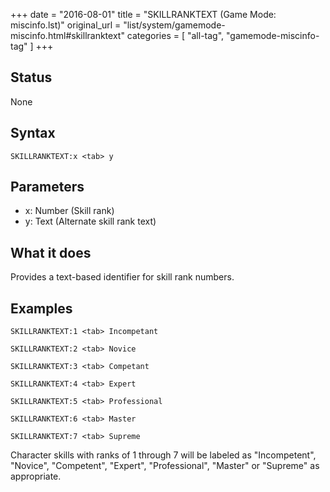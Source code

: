 +++
date = "2016-08-01"
title = "SKILLRANKTEXT (Game Mode: miscinfo.lst)"
original_url = "list/system/gamemode-miscinfo.html#skillranktext"
categories = [ "all-tag", "gamemode-miscinfo-tag" ]
+++

## Status

None

## Syntax

`SKILLRANKTEXT:x <tab>
y`

## Parameters

-   x: Number (Skill rank)
-   y: Text (Alternate skill rank text)



What it does
------------

Provides a text-based identifier for skill rank numbers.

Examples
--------

`SKILLRANKTEXT:1 <tab> Incompetant`

`SKILLRANKTEXT:2 <tab> Novice`

`SKILLRANKTEXT:3 <tab> Competant`

`SKILLRANKTEXT:4 <tab> Expert`

`SKILLRANKTEXT:5 <tab> Professional`

`SKILLRANKTEXT:6 <tab> Master`

`SKILLRANKTEXT:7 <tab> Supreme`

Character skills with ranks of 1 through 7 will be labeled as
"Incompetent", "Novice", "Competent", "Expert", "Professional", "Master"
or "Supreme" as appropriate.

